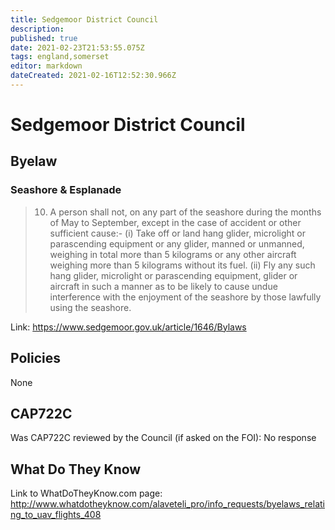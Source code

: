 ```yaml
---
title: Sedgemoor District Council
description: 
published: true
date: 2021-02-23T21:53:55.075Z
tags: england,somerset
editor: markdown
dateCreated: 2021-02-16T12:52:30.966Z
---
```


# Sedgemoor District Council


## Byelaw
### Seashore & Esplanade
> 10. A person shall not, on any part of the seashore during the months of May to September, except in the case of accident or other sufficient cause:-
> (i) Take off or land hang glider, microlight or parascending equipment or any glider, manned or unmanned, weighing in total more than 5 kilograms or any other aircraft weighing more than 5 kilograms without its fuel.
> (ii) Fly any such hang glider, microlight or parascending equipment, glider or aircraft in such a manner as to be likely to cause undue interference with the enjoyment of the seashore by those lawfully using the seashore.

Link:
https://www.sedgemoor.gov.uk/article/1646/Bylaws

## Policies
None

## CAP722C

Was CAP722C reviewed by the Council (if asked on the FOI): No response

## What Do They Know

Link to WhatDoTheyKnow.com page:
http://www.whatdotheyknow.com/alaveteli_pro/info_requests/byelaws_relating_to_uav_flights_408

